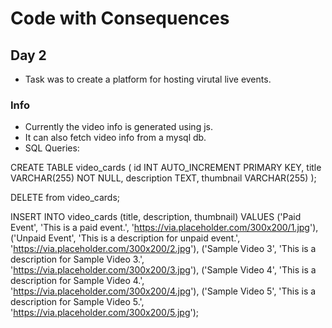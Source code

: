 # Code with Consequences

## Day 2
- Task was to create a platform for hosting virutal live events. 

### Info
- Currently the video info is generated using js.
- It can also fetch video info from a mysql db. 
- SQL Queries:

CREATE TABLE video_cards (
  id INT AUTO_INCREMENT PRIMARY KEY,
  title VARCHAR(255) NOT NULL,
  description TEXT,
  thumbnail VARCHAR(255)
);

DELETE from video_cards;

INSERT INTO video_cards (title, description, thumbnail) VALUES
('Paid Event', 'This is a paid event.', 'https://via.placeholder.com/300x200/1.jpg'),
('Unpaid Event', 'This is a description for unpaid event.', 'https://via.placeholder.com/300x200/2.jpg'),
('Sample Video 3', 'This is a description for Sample Video 3.', 'https://via.placeholder.com/300x200/3.jpg'),
('Sample Video 4', 'This is a description for Sample Video 4.', 'https://via.placeholder.com/300x200/4.jpg'),
('Sample Video 5', 'This is a description for Sample Video 5.', 'https://via.placeholder.com/300x200/5.jpg');
